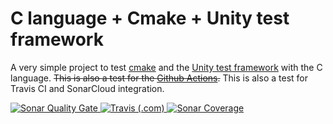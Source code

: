 # C language + Cmake + Unity test framework

A very simple project to test [cmake](https://cmake.org/) and the [Unity test framework](http://www.throwtheswitch.org/unity/) with the C language.
~~This is also a test for the [Github Actions](https://github.com/features/actions).~~
This is also a test for Travis CI and SonarCloud integration.

<a href="https://sonarcloud.io/dashboard?id=test_c_unity_cmake">
    <img alt="Sonar Quality Gate" src="https://img.shields.io/sonar/quality_gate/test_c_unity_cmake?server=https%3A%2F%2Fsonarcloud.io&style=for-the-badge">
</a>
<a href="https://travis-ci.com/github/pietrop88/test_c_unity_cmake">
    <img alt="Travis (.com)" src="https://img.shields.io/travis/com/pietrop88/test_c_unity_cmake?style=for-the-badge">
</a>
<a href="https://sonarcloud.io/component_measures?id=test_c_unity_cmake&metric=coverage&view=list">
    <img alt="Sonar Coverage" src="https://img.shields.io/sonar/coverage/test_c_unity_cmake?server=https%3A%2F%2Fsonarcloud.io&style=for-the-badge">
</a>